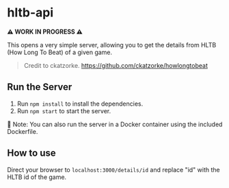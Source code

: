 # hltb-api

**⚠️ WORK IN PROGRESS ⚠️**

This opens a very simple server, allowing you to get the details from HLTB (How Long To Beat) of a given game.

> Credit to ckatzorke. https://github.com/ckatzorke/howlongtobeat

## Run the Server

1. Run `npm install` to install the dependencies.
2. Run `npm start` to start the server.

🐳 Note: You can also run the server in a Docker container using the included Dockerfile.

## How to use

Direct your browser to `localhost:3000/details/id` and replace "id" with the HLTB id of the game.
